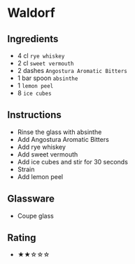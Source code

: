 # Waldorf

## Ingredients
- 4 cl `rye whiskey`
- 2 cl `sweet vermouth`
- 2 dashes `Angostura Aromatic Bitters`
- 1 bar spoon `absinthe`
- 1 `lemon peel`
- 8 `ice cubes`

## Instructions
- Rinse the glass with absinthe
- Add Angostura Aromatic Bitters
- Add rye whiskey
- Add sweet vermouth
- Add ice cubes and stir for 30 seconds
- Strain
- Add lemon peel

## Glassware
- Coupe glass

## Rating
- ★★☆☆☆